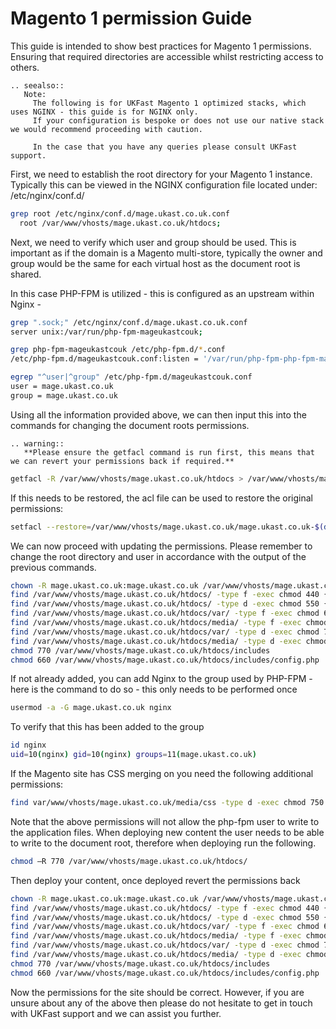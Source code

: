 # Magento 1 permission Guide

This guide is intended to show best practices for Magento 1 permissions. Ensuring that required directories are accessible whilst restricting access to others.

```eval_rst
.. seealso::
   Note:
     The following is for UKFast Magento 1 optimized stacks, which uses NGINX - this guide is for NGINX only.
     If your configuration is bespoke or does not use our native stack we would recommend proceeding with caution.

     In the case that you have any queries please consult UKFast support.
```

First, we need to establish the root directory for your Magento 1 instance.  Typically this can be viewed in the NGINX configuration file located under:
/etc/nginx/conf.d/

```bash
grep root /etc/nginx/conf.d/mage.ukast.co.uk.conf
  root /var/www/vhosts/mage.ukast.co.uk/htdocs;
```

Next, we need to verify which user and group should be used. This is important as if the domain is a Magento multi-store, typically the owner and group would be the same for each virtual host as the document root is shared.

In this case PHP-FPM is utilized - this is configured as an upstream within Nginx -

```bash
grep ".sock;" /etc/nginx/conf.d/mage.ukast.co.uk.conf
server unix:/var/run/php-fpm-mageukastcouk;

grep php-fpm-mageukastcouk /etc/php-fpm.d/*.conf
/etc/php-fpm.d/mageukastcouk.conf:listen = '/var/run/php-fpm-php-fpm-mageukastcouk'

egrep "^user|^group" /etc/php-fpm.d/mageukastcouk.conf
user = mage.ukast.co.uk
group = mage.ukast.co.uk
```

Using all the information provided above, we can then input this into the commands for changing the document roots permissions.

```eval_rst
.. warning::
   **Please ensure the getfacl command is run first, this means that we can revert your permissions back if required.**
```

```bash
getfacl -R /var/www/vhosts/mage.ukast.co.uk/htdocs > /var/www/vhosts/mage.ukast.co.uk/mage.ukast.co.uk-$(date +"%Y%m%d").acl
```

If this needs to be restored, the acl file can be used to restore the original permissions:

```bash
setfacl --restore=/var/www/vhosts/mage.ukast.co.uk/mage.ukast.co.uk-$(date +"%Y%m%d").acl
```

We can now proceed with updating the permissions. Please remember to change the root directory and user in accordance with the output of the previous commands.
```bash
chown -R mage.ukast.co.uk:mage.ukast.co.uk /var/www/vhosts/mage.ukast.co.uk/htdocs/
find /var/www/vhosts/mage.ukast.co.uk/htdocs/ -type f -exec chmod 440 {} \;
find /var/www/vhosts/mage.ukast.co.uk/htdocs/ -type d -exec chmod 550 {} \;
find /var/www/vhosts/mage.ukast.co.uk/htdocs/var/ -type f -exec chmod 660 {} \;
find /var/www/vhosts/mage.ukast.co.uk/htdocs/media/ -type f -exec chmod 660 {} \;
find /var/www/vhosts/mage.ukast.co.uk/htdocs/var/ -type d -exec chmod 770 {} \;
find /var/www/vhosts/mage.ukast.co.uk/htdocs/media/ -type d -exec chmod 770 {} \;
chmod 770 /var/www/vhosts/mage.ukast.co.uk/htdocs/includes
chmod 660 /var/www/vhosts/mage.ukast.co.uk/htdocs/includes/config.php
```

If not already added, you can add Nginx to the group used by PHP-FPM - here is the command to do so - this only needs to be performed once
```bash
usermod -a -G mage.ukast.co.uk nginx
```

To verify that this has been added to the group
```bash
id nginx
uid=10(nginx) gid=10(nginx) groups=11(mage.ukast.co.uk)
```

If the Magento site has CSS merging on you need the following additional permissions:
```bash
find var/www/vhosts/mage.ukast.co.uk/media/css -type d -exec chmod 750 {} \;
```

Note that the above permissions will not allow the php-fpm user to write to the application files. When deploying new content the user needs to be able to write to the document root, therefore when deploying run the following.
```bash
chmod –R 770 /var/www/vhosts/mage.ukast.co.uk/htdocs/
```
Then deploy your content, once deployed revert the permissions back
```bash
chown -R mage.ukast.co.uk:mage.ukast.co.uk /var/www/vhosts/mage.ukast.co.uk/htdocs/
find /var/www/vhosts/mage.ukast.co.uk/htdocs/ -type f -exec chmod 440 {} \;
find /var/www/vhosts/mage.ukast.co.uk/htdocs/ -type d -exec chmod 550 {} \;
find /var/www/vhosts/mage.ukast.co.uk/htdocs/var/ -type f -exec chmod 660 {} \;
find /var/www/vhosts/mage.ukast.co.uk/htdocs/media/ -type f -exec chmod 660 {} \;
find /var/www/vhosts/mage.ukast.co.uk/htdocs/var/ -type d -exec chmod 770 {} \;
find /var/www/vhosts/mage.ukast.co.uk/htdocs/media/ -type d -exec chmod 770 {} \;
chmod 770 /var/www/vhosts/mage.ukast.co.uk/htdocs/includes
chmod 660 /var/www/vhosts/mage.ukast.co.uk/htdocs/includes/config.php
```

Now the permissions for the site should be correct. However, if you are unsure about any of the above then please do not hesitate to get in touch with UKFast support and we can assist you further.
